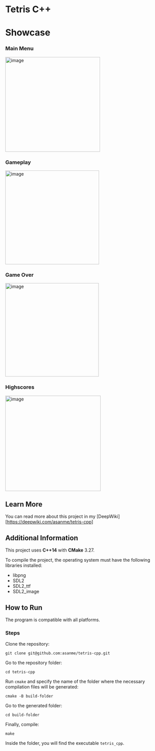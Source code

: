 # Tetris C++

# Showcase
### Main Menu
<img width="298" alt="image" src="https://github.com/user-attachments/assets/b5d3b8b6-9c35-4e58-898b-752cdac2c544" />

### Gameplay
<img width="295" alt="image" src="https://github.com/user-attachments/assets/92705cfb-6e4f-4ac9-a5c6-48c149eaf769" />

### Game Over
<img width="294" alt="image" src="https://github.com/user-attachments/assets/3eb5e38f-ecd5-4168-8866-5074ed32fe04" />

### Highscores
<img width="300" alt="image" src="https://github.com/user-attachments/assets/7df11204-1ac2-4047-b210-b154b4c68531" />

## Learn More
You can read more about this project in my [DeepWiki][https://deepwiki.com/asanme/tetris-cpp]

## Additional Information

This project uses **C++14** with **CMake** 3.27.

To compile the project, the operating system must have the following libraries installed:

* libpng  
* SDL2  
* SDL2_ttf  
* SDL2_image  

## How to Run

The program is compatible with all platforms.

### Steps

Clone the repository:

```
git clone git@github.com:asanme/tetris-cpp.git
```

Go to the repository folder:

```
cd tetris-cpp
```

Run `cmake` and specify the name of the folder where the necessary compilation files will be generated:

```
cmake -B build-folder
```

Go to the generated folder:

```
cd build-folder
```

Finally, compile:

```
make
```

Inside the folder, you will find the executable `tetris_cpp`.
